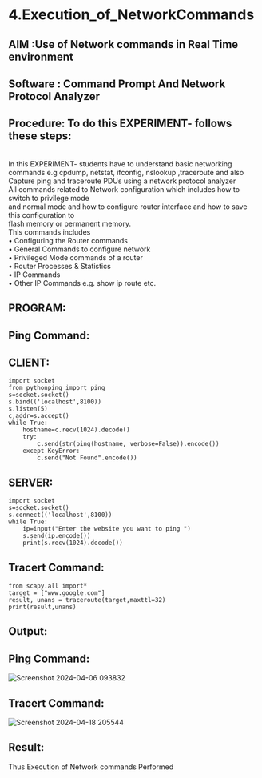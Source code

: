 # 4.Execution_of_NetworkCommands
## AIM :Use of Network commands in Real Time environment
## Software : Command Prompt And Network Protocol Analyzer
## Procedure: To do this EXPERIMENT- follows these steps:
<BR>
In this EXPERIMENT- students have to understand basic networking commands e.g cpdump, netstat, ifconfig, nslookup ,traceroute and also Capture ping and traceroute PDUs using a network protocol analyzer 
<BR>
All commands related to Network configuration which includes how to switch to privilege mode
<BR>
and normal mode and how to configure router interface and how to save this configuration to
<BR>
flash memory or permanent memory.
<BR>
This commands includes
<BR>
• Configuring the Router commands
<BR>
• General Commands to configure network
<BR>
• Privileged Mode commands of a router 
<BR>
• Router Processes & Statistics
<BR>
• IP Commands
<BR>
• Other IP Commands e.g. show ip route etc.
<BR>

## PROGRAM:
## Ping Command:
## CLIENT:
```
import socket
from pythonping import ping
s=socket.socket()
s.bind(('localhost',8100))
s.listen(5)
c,addr=s.accept()
while True:
    hostname=c.recv(1024).decode()
    try:
        c.send(str(ping(hostname, verbose=False)).encode())
    except KeyError:
        c.send("Not Found".encode())
```
## SERVER:
```
import socket
s=socket.socket()
s.connect(('localhost',8100))
while True:
    ip=input("Enter the website you want to ping ")
    s.send(ip.encode())
    print(s.recv(1024).decode())
```
## Tracert Command:
```
from scapy.all import*
target = ["www.google.com"]
result, unans = traceroute(target,maxttl=32)
print(result,unans)

```
## Output:
## Ping Command:
![Screenshot 2024-04-06 093832](https://github.com/ANU23000217/4.Execution_of_NetworkCommends/assets/139117108/271abaea-5705-4a3a-9c4a-1ce5c17b8c41)

## Tracert Command:
![Screenshot 2024-04-18 205544](https://github.com/ANU23000217/4.Execution_of_NetworkCommends/assets/139117108/785a31e7-41c5-43b0-a47d-39f00af77ac2)

## Result:
Thus Execution of Network commands Performed 
